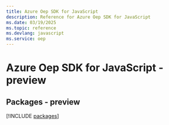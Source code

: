 ```yaml
---
title: Azure Oep SDK for JavaScript
description: Reference for Azure Oep SDK for JavaScript
ms.date: 03/19/2025
ms.topic: reference
ms.devlang: javascript
ms.service: oep
---
```

# Azure Oep SDK for JavaScript - preview
## Packages - preview
[!INCLUDE [packages](oep-index.md)]